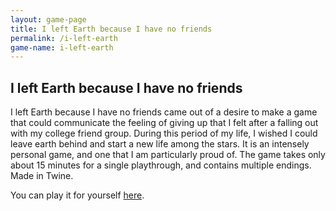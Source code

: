 ```yaml
---
layout: game-page
title: I left Earth because I have no friends
permalink: /i-left-earth
game-name: i-left-earth  
---
```


## I left Earth because I have no friends
I left Earth because I have no friends came out of a desire to make a game that could communicate the feeling of giving up that I felt after a falling out with my college friend group. During this period of my life, I wished I could leave earth behind and start a new life among the stars. It is an intensely personal game, and one that I am particularly proud of. The game takes only about 15 minutes for a single playthrough, and contains multiple endings. Made in Twine.

You can play it for yourself [here](https://drslowpokephd.itch.io/i-left-earth-because-i-have-no-friends).


